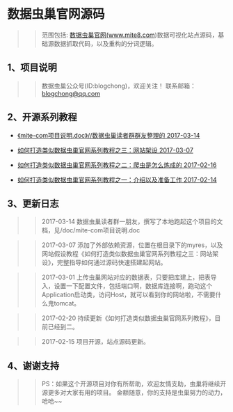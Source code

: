 # 数据虫巢官网源码

>> 范围包括: <a href="http://www.mite8.com" target="_blank">数据虫巢官网(www.mite8.com)</a>数据可视化站点源码，基础源数据抓取代码，以及重构的分词逻辑。

## 1、项目说明

>> 数据虫巢公众号(ID:blogchong)，欢迎关注！
>> 联系邮箱：blogchong@qq.com

## 2、开源系列教程

* <a href="https://github.com/blogchong/mite8-com/blob/master/doc/mite-com%E9%A1%B9%E7%9B%AE%E8%AF%B4%E6%98%8E.docx">《mite-com项目说明.doc》//数据虫巢读者群群友整理的  2017-03-14</a>

* <a href="https://mp.weixin.qq.com/s/R6wymwBt4-KBUcPMAM6vDg">如何打造类似数据虫巢官网系列教程之三：网站架设  2017-03-07</a>

* <a href="http://mp.weixin.qq.com/s/k6f1l6kd7EWAO4ziAgK4Tg">如何打造类似数据虫巢官网系列教程之二：爬虫是怎么炼成的  2017-02-16</a>

* <a href="http://mp.weixin.qq.com/s/ij1m7AegCo5I2KyUAHCURg">如何打造类似数据虫巢官网系列教程之一：介绍以及准备工作  2017-02-14</a>

## 3、更新日志

>> 2017-03-14 数据虫巢读者群一朋友，撰写了本地跑起这个项目的文档，见/doc/mite-com项目说明.doc

>> 2017-03-07 添加了外部依赖资源，位置在根目录下的myres，以及网站假设教程《如何打造类似数据虫巢官网系列教程之三：网站架设》，完整指导如何通过源码快速搭建起网站。

>> 2017-03-01 上传虫巢网站对应的数据表，只要把库建上，把表导入，设置一下配置文件，包括端口啊，数据库连接啊，跑动这个Application启动类，访问Host，就可以看到你的网站啦，不需要什么鬼tomcat。

>> 2017-02-20 持续更新《如何打造类似数据虫巢官网系列教程》，目前已经到二。

>> 2017-02-15 项目开源，站点源码更新。

## 4、谢谢支持

>> PS：如果这个开源项目对你有所帮助，欢迎友情支助，虫巢将继续开源更多对大家有用的项目。
金额随意，你的支持是虫巢努力的动力，哈哈~~ 

